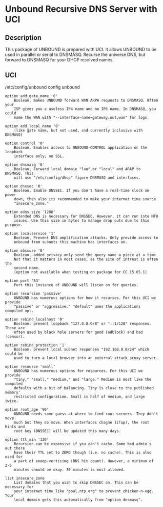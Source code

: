 # Unbound Recursive DNS Server with UCI

## Description
This package of UNBOUND is prepared with UCI. It allows UNBOUND to be used in parallel or serial to DNSMASQ. Recurse the universe DNS, but forward to DNSMASQ for your DHCP resolved names.

## UCI
/etc/config/unbound
config unbound

	option add_gate_name '0'
		Boolean, makes UNBOUND forward WAN ARPA requests to DNSMASQ. Often your
		ISP gives you a useless IP4 name and no IP6 name. In DNSMASQ, you could
		name the WAN with "--interface-name=gateway.out,wan" for logs.
	
	option add_local_name '0'
		(like gate name, but not used, and currently inclusive with DNSMASQ)
	
	option control '0'
		Boolean, Enables access to UNBOUND-CONTROL application on the loopback
		interface only; no SSL.
	
	option dnsmasq '0'
		Boolean, Forward local domain "lan" or "local" and ARAP to DNSMASQ. This
		will use "/etc/config/dhcp" figure DNSMASQ and interfaces.
	
	option dnssec '0'
		Boolean, Enable DNSSEC. If you don't have a real-time clock on power
		down, then also its recommended to make your internet time source
		"insecure_zone."
	
	option edns_size '1280'
		Extended DNS is necessary for DNSSEC. However, it can run into MTU
		issues. Use this size in bytes to manage drop outs due to this purpose.
	
	option localservice '1'
		Boolean, Prevent DNS amplification attacks. Only provide access to 
		unbound from subnets this machine has interfaces on.
	
	option obscure '0'
		Boolean, added privacy only send the query name a piece at a time.
		Not that it matters in most cases, as the site of intrest is often the
		second name.
		(option not available when testing on package for CC 15.05.1)
	
	option port '53'
		Port this instance of UNBOUND will listen on for queries.
	
	option recursion 'passive'
		UNBOUND has numerous options for how it recurses. For this UCI we provide
		"passive" or "aggressive." "default" uses the applications compiled opt.
	
	option rebind_localhost '0'
		Boolean, prevent loopback "127.0.0.0/8" or "::1/128" responses. These are
		often used by black hole servers for good (adblock) and bad (censor).
	
	option rebind_protection '1'
		Boolean, prevent local subnet responses "192.168.0.0/24" which could be
		used to turn a local browser into an external attack proxy server.
	
	option resource 'small'
		UNBOUND has numerous options for resources. For this UCI we provide
		"tiny," "small," "medium," and "large." Medium is most like the compiled
		defaults with a bit of balancing. Tiny is close to the published memory'
		restricted configuration. Small is half of medium, and large twice.
	
	option root_age '90'
		UNBOUND needs some guess at where to find root servers. They don't move
		much but they do move. When interfaces chagne (ifup), the root hints and
		root key (DNSSEC) will be updated this many days.
	
	option ttl_min '120'
		Recursion can be expensive if you can't cache. Some bad admin's out there
		have their TTL set to ZERO though (i.e. no cache). This is also used for
		a part of snoop-vertising (DNS hit count). However, a minimum of 2-5
		minutes should be okay. 30 minutes is most allowed.
	
	list insecure_zone
		List domains that you wish to skip DNSSEC on. This can be necessary for
		your internet time like "pool.ntp.org" to prevent chicken-n-egg. Your
		local domain gets this automatically from "option dnsmasq".

